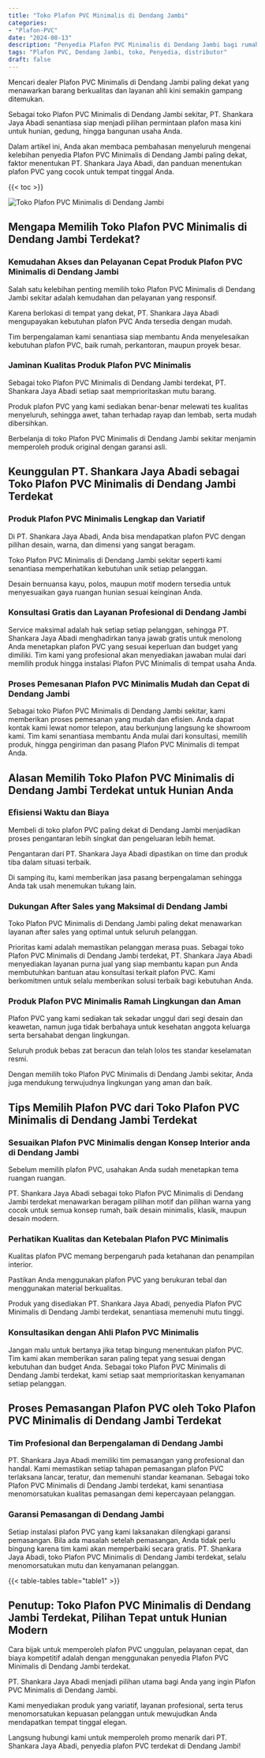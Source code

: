 ```yaml
---
title: "Toko Plafon PVC Minimalis di Dendang Jambi"
categories: 
- "Plafon-PVC"
date: "2024-08-13"
description: "Penyedia Plafon PVC Minimalis di Dendang Jambi bagi rumah, kantor, serta toko. Material berkualitas, variasi motif, pilihan warna menarik, beserta layanan penempatan dikerjakan oleh teknisi berpengalaman serta jaminan resmi!|Layanan penyediaan Plafon PVC Minimalis di Dendang Jambi untuk keperluan rumah, kantor, atau gerai, beserta material terbaik dan instalasi oleh tenaga ahli ahli serta jaminan resmi.|Alternatif Plafon PVC Minimalis di Dendang Jambi yang andal bagi rumah, perkantoran, serta toko, dengan plafon unggulan dan penempatan ditangani oleh tim berpengalaman dan garansi resmi.|Penyediaan Plafon PVC Minimalis di Dendang Jambi untuk hunian, office, serta ritel, dengan produk terbaik dan pemasangan ditangani oleh tim berpengalaman, lengkap dengan kepastian resmi.}"
tags: "Plafon PVC, Dendang Jambi, toko, Penyedia, distributor"
draft: false
---
```


Mencari dealer Plafon PVC Minimalis di Dendang Jambi paling dekat yang menawarkan barang berkualitas dan layanan ahli kini semakin gampang ditemukan.

Sebagai toko Plafon PVC Minimalis di Dendang Jambi sekitar, PT. Shankara Jaya Abadi senantiasa siap menjadi pilihan permintaan plafon masa kini untuk hunian, gedung, hingga bangunan usaha Anda.

Dalam artikel ini, Anda akan membaca pembahasan menyeluruh mengenai kelebihan penyedia Plafon PVC Minimalis di Dendang Jambi paling dekat, faktor menentukan PT. Shankara Jaya Abadi, dan panduan menentukan plafon PVC yang cocok untuk tempat tinggal Anda.

{{< toc >}}

![Toko Plafon PVC Minimalis di Dendang Jambi](/images/Plafon-PVC/Toko-Plafon-PVC-Minimalis-di-Dendang-Jambi.png)


## Mengapa Memilih Toko Plafon PVC Minimalis di Dendang Jambi Terdekat?

### Kemudahan Akses dan Pelayanan Cepat Produk Plafon PVC Minimalis di Dendang Jambi

Salah satu kelebihan penting memilih toko Plafon PVC Minimalis di Dendang Jambi sekitar adalah kemudahan dan pelayanan yang responsif.

Karena berlokasi di tempat yang dekat, PT. Shankara Jaya Abadi mengupayakan kebutuhan plafon PVC Anda tersedia dengan mudah.

Tim berpengalaman kami senantiasa siap membantu Anda menyelesaikan kebutuhan plafon PVC, baik rumah, perkantoran, maupun proyek besar.

### Jaminan Kualitas Produk Plafon PVC Minimalis

Sebagai toko Plafon PVC Minimalis di Dendang Jambi terdekat, PT. Shankara Jaya Abadi setiap saat memprioritaskan mutu barang.

Produk plafon PVC yang kami sediakan benar-benar melewati tes kualitas menyeluruh, sehingga awet, tahan terhadap rayap dan lembab, serta mudah dibersihkan.

Berbelanja di toko Plafon PVC Minimalis di Dendang Jambi sekitar menjamin memperoleh produk original dengan garansi asli.

## Keunggulan PT. Shankara Jaya Abadi sebagai Toko Plafon PVC Minimalis di Dendang Jambi Terdekat

### Produk Plafon PVC Minimalis Lengkap dan Variatif

Di PT. Shankara Jaya Abadi, Anda bisa mendapatkan plafon PVC dengan pilihan desain, warna, dan dimensi yang sangat beragam.

Toko Plafon PVC Minimalis di Dendang Jambi sekitar seperti kami senantiasa memperhatikan kebutuhan unik setiap pelanggan.

Desain bernuansa kayu, polos, maupun motif modern tersedia untuk menyesuaikan gaya ruangan hunian sesuai keinginan Anda.

### Konsultasi Gratis dan Layanan Profesional di Dendang Jambi

Service maksimal adalah hak setiap setiap pelanggan, sehingga PT. Shankara Jaya Abadi menghadirkan tanya jawab gratis untuk menolong Anda menetapkan plafon PVC yang sesuai keperluan dan budget yang dimiliki. Tim kami yang profesional akan menyediakan jawaban mulai dari memilih produk hingga instalasi Plafon PVC Minimalis di tempat usaha Anda.

### Proses Pemesanan Plafon PVC Minimalis Mudah dan Cepat di Dendang Jambi

Sebagai toko Plafon PVC Minimalis di Dendang Jambi sekitar, kami memberikan proses pemesanan yang mudah dan efisien. Anda dapat kontak kami lewat nomor telepon, atau berkunjung langsung ke showroom kami. Tim kami senantiasa membantu Anda mulai dari konsultasi, memilih produk, hingga pengiriman dan pasang Plafon PVC Minimalis di tempat Anda.

## Alasan Memilih Toko Plafon PVC Minimalis di Dendang Jambi Terdekat untuk Hunian Anda

### Efisiensi Waktu dan Biaya

Membeli di toko plafon PVC paling dekat di Dendang Jambi menjadikan proses pengantaran lebih singkat dan pengeluaran lebih hemat.

Pengantaran dari PT. Shankara Jaya Abadi dipastikan on time dan produk tiba dalam situasi terbaik.

Di samping itu, kami memberikan jasa pasang berpengalaman sehingga Anda tak usah menemukan tukang lain.

### Dukungan After Sales yang Maksimal di Dendang Jambi

Toko Plafon PVC Minimalis di Dendang Jambi paling dekat menawarkan layanan after sales yang optimal untuk seluruh pelanggan.

Prioritas kami adalah memastikan pelanggan merasa puas. Sebagai toko Plafon PVC Minimalis di Dendang Jambi terdekat, PT. Shankara Jaya Abadi menyediakan layanan purna jual yang siap membantu kapan pun Anda membutuhkan bantuan atau konsultasi terkait plafon PVC. Kami berkomitmen untuk selalu memberikan solusi terbaik bagi kebutuhan Anda.

### Produk Plafon PVC Minimalis Ramah Lingkungan dan Aman

Plafon PVC yang kami sediakan tak sekadar unggul dari segi desain dan keawetan, namun juga tidak berbahaya untuk kesehatan anggota keluarga serta bersahabat dengan lingkungan.

Seluruh produk bebas zat beracun dan telah lolos tes standar keselamatan resmi.

Dengan memilih toko Plafon PVC Minimalis di Dendang Jambi sekitar, Anda juga mendukung terwujudnya lingkungan yang aman dan baik.

## Tips Memilih Plafon PVC dari Toko Plafon PVC Minimalis di Dendang Jambi Terdekat

### Sesuaikan Plafon PVC Minimalis dengan Konsep Interior anda di Dendang Jambi

Sebelum memilih plafon PVC, usahakan Anda sudah menetapkan tema ruangan ruangan.

PT. Shankara Jaya Abadi sebagai toko Plafon PVC Minimalis di Dendang Jambi terdekat menawarkan beragam pilihan motif dan pilihan warna yang cocok untuk semua konsep rumah, baik desain minimalis, klasik, maupun desain modern.

### Perhatikan Kualitas dan Ketebalan Plafon PVC Minimalis

Kualitas plafon PVC memang berpengaruh pada ketahanan dan penampilan interior.

Pastikan Anda menggunakan plafon PVC yang berukuran tebal dan menggunakan material berkualitas.

Produk yang disediakan PT. Shankara Jaya Abadi, penyedia Plafon PVC Minimalis di Dendang Jambi terdekat, senantiasa memenuhi mutu tinggi.

### Konsultasikan dengan Ahli Plafon PVC Minimalis

Jangan malu untuk bertanya jika tetap bingung menentukan plafon PVC. Tim kami akan memberikan saran paling tepat yang sesuai dengan kebutuhan dan budget Anda. Sebagai toko Plafon PVC Minimalis di Dendang Jambi terdekat, kami setiap saat memprioritaskan kenyamanan setiap pelanggan.

## Proses Pemasangan Plafon PVC oleh Toko Plafon PVC Minimalis di Dendang Jambi Terdekat

### Tim Profesional dan Berpengalaman di Dendang Jambi

PT. Shankara Jaya Abadi memiliki tim pemasangan yang profesional dan handal. Kami memastikan setiap tahapan pemasangan plafon PVC terlaksana lancar, teratur, dan memenuhi standar keamanan. Sebagai toko Plafon PVC Minimalis di Dendang Jambi terdekat, kami senantiasa menomorsatukan kualitas pemasangan demi kepercayaan pelanggan.

### Garansi Pemasangan di Dendang Jambi

Setiap instalasi plafon PVC yang kami laksanakan dilengkapi garansi pemasangan. Bila ada masalah setelah pemasangan, Anda tidak perlu bingung karena tim kami akan memperbaiki secara gratis. PT. Shankara Jaya Abadi, toko Plafon PVC Minimalis di Dendang Jambi terdekat, selalu menomorsatukan mutu dan kenyamanan pelanggan.

{{< table-tables table="table1" >}}

## Penutup: Toko Plafon PVC Minimalis di Dendang Jambi Terdekat, Pilihan Tepat untuk Hunian Modern

Cara bijak untuk memperoleh plafon PVC unggulan, pelayanan cepat, dan biaya kompetitif adalah dengan menggunakan penyedia Plafon PVC Minimalis di Dendang Jambi terdekat.

PT. Shankara Jaya Abadi menjadi pilihan utama bagi Anda yang ingin Plafon PVC Minimalis di Dendang Jambi.

Kami menyediakan produk yang variatif, layanan profesional, serta terus menomorsatukan kepuasan pelanggan untuk mewujudkan Anda mendapatkan tempat tinggal elegan.

Langsung hubungi kami untuk memperoleh promo menarik dari PT. Shankara Jaya Abadi, penyedia plafon PVC terdekat di Dendang Jambi!